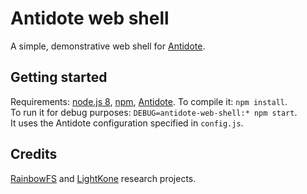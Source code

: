 # Antidote web shell

A simple, demonstrative web shell for [Antidote][antidote].   

## Getting started

Requirements: [node.js 8][nodejs], [npm][npm], [Antidote][antidote-setup].
To compile it: `npm install`.  
To run it for debug purposes: `DEBUG=antidote-web-shell:* npm start`.  
It uses the Antidote configuration specified in `config.js`.  


## Credits

[RainbowFS][rainbowfs] and [LightKone][lightkone] research projects.

 [antidote]: http://syncfree.github.io/antidote/
 [rainbowfs]: http://rainbowfs.lip6.fr/
 [lightkone]: https://www.lightkone.eu/
 [nodejs]: https://nodejs.org/
 [npm]: https://www.npmjs.com/
 [antidote-setup]: http://syncfree.github.io/antidote/setup.html

